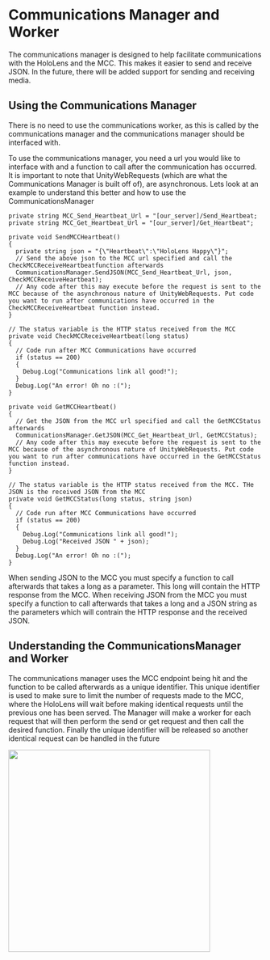 # Communications Manager and Worker
The communications manager is designed to help facilitate communications with the HoloLens and the MCC. This makes it easier to send and receive JSON. In the future, there will be added support for sending and receiving media. 

<h2> Using the Communications Manager</h2>

There is no need to use the communications worker, as this is called by the communications manager and the communications manager should be interfaced with.

To use the communications manager, you need a url you would like to interface with and a function to call after the communication has occurred. It is important to note that UnityWebRequests (which are what the Communications Manager is built off of), are asynchronous. Lets look at an example to understand this better and how to use the CommunicationsManager

```
private string MCC_Send_Heartbeat_Url = "[our_server]/Send_Heartbeat;
private string MCC_Get_Heartbeat_Url = "[our_server]/Get_Heartbeat";

private void SendMCCHeartbeat()
{
  private string json = "{\"Heartbeat\":\"HoloLens Happy\"}";
  // Send the above json to the MCC url specified and call the CheckMCCReceiveHeartbeatfunction afterwards
  CommunicationsManager.SendJSON(MCC_Send_Heartbeat_Url, json, CheckMCCReceiveHeartbeat);
  // Any code after this may execute before the request is sent to the MCC because of the asynchronous nature of UnityWebRequests. Put code you want to run after communications have occurred in the CheckMCCReceiveHeartbeat function instead.
}
  
// The status variable is the HTTP status received from the MCC
private void CheckMCCReceiveHeartbeat(long status)
{
  // Code run after MCC Communications have occurred 
  if (status == 200)
  {
    Debug.Log("Communications link all good!");
  }
  Debug.Log("An error! Oh no :(");
}

private void GetMCCHeartbeat()
{
  // Get the JSON from the MCC url specified and call the GetMCCStatus afterwards
  CommunicationsManager.GetJSON(MCC_Get_Heartbeat_Url, GetMCCStatus);
  // Any code after this may execute before the request is sent to the MCC because of the asynchronous nature of UnityWebRequests. Put code you want to run after communications have occurred in the GetMCCStatus function instead.
}

// The status variable is the HTTP status received from the MCC. THe JSON is the received JSON from the MCC
private void GetMCCStatus(long status, string json)
{
  // Code run after MCC Communications have occurred 
  if (status == 200)
  {
    Debug.Log("Communications link all good!");
    Debug.Log("Received JSON " + json);
  }
  Debug.Log("An error! Oh no :(");
}
```

When sending JSON to the MCC you must specify a function to call afterwards that takes a long as a parameter. This long will contain the HTTP response from the MCC. When receiving JSON from the MCC you must specify a function to call afterwards that takes a long and a JSON string as the parameters which will contrain the HTTP response and the received JSON.

<h2>Understanding the CommunicationsManager and Worker</h2>

The communications manager uses the MCC endpoint being hit and the function to be called afterwards as a unique identifier. This unique identifier is used to make sure to limit the number of requests made to the MCC, where the HoloLens will wait before making identical requests until the previous one has been served. The Manager will make a worker for each request that will then perform the send or get request and then call the desired function. Finally the unique identifier will be released so another identical request can be handled in the future

<img src="diagrams/u-m-logo-horizontal.png" width="400" text-align="center">

